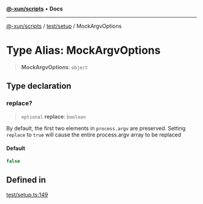 [**@-xun/scripts**](../../../README.md) • **Docs**

***

[@-xun/scripts](../../../README.md) / [test/setup](../README.md) / MockArgvOptions

# Type Alias: MockArgvOptions

> **MockArgvOptions**: `object`

## Type declaration

### replace?

> `optional` **replace**: `boolean`

By default, the first two elements in `process.argv` are preserved. Setting
`replace` to `true` will cause the entire process.argv array to be replaced

#### Default

```ts
false
```

## Defined in

[test/setup.ts:149](https://github.com/Xunnamius/xscripts/blob/86b76a595de7a0bbf273ef7bb201d4c62f5e3d77/test/setup.ts#L149)

